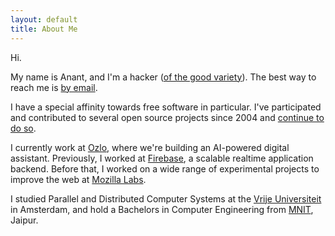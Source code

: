 ```yaml
---
layout: default
title: About Me
---
```

Hi.

My name is Anant, and I'm a hacker ([of the good variety](http://en.wikipedia.org/wiki/Hacker_%28programmer_subculture%29)).
The best way to reach me is [by email](mailto:anant@kix.in).

I have a special affinity towards free software in particular. I've participated and contributed to several open source
projects since 2004 and [continue to](http://github.com/anantn) [do so](http://www.ohloh.net/accounts/anant).

I currently work at [Ozlo](https://www.ozlo.com), where we're building an AI-powered digital assistant.
Previously, I worked at [Firebase](https://www.firebase.com/), a scalable realtime
application backend. Before that, I worked on a wide range of experimental projects to improve the web at
[Mozilla Labs](http://www.mozillalabs.com/).

I studied Parallel and Distributed Computer Systems at the
[Vrije Universiteit](http://www.vu.nl/en/programmes/international-masters/programmes/n-q/parallel-and-distributed-computer-systems-msc/index.asp)
in Amsterdam, and hold a Bachelors in Computer Engineering from [MNIT](http://www.mnit.ac.in/), Jaipur.
